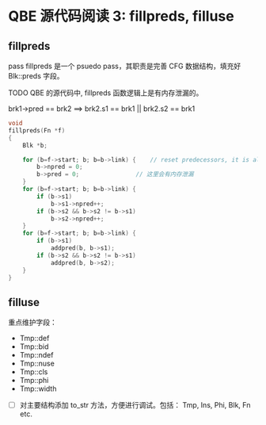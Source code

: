 # QBE 源代码阅读 3: fillpreds, filluse

## fillpreds

pass fillpreds 是一个 psuedo pass，其职责是完善 CFG 数据结构，填充好 Blk::preds 字段。

TODO QBE 的源代码中, fillpreds 函数逻辑上是有内存泄漏的。

brk1->pred == brk2 ==> brk2.s1 == brk1 || brk2.s2 == brk1

```c
void
fillpreds(Fn *f)
{
	Blk *b;

	for (b=f->start; b; b=b->link) {    // reset predecessors, it is already setted in ???
		b->npred = 0;
		b->pred = 0;                // 这里会有内存泄漏
	}
	for (b=f->start; b; b=b->link) {
		if (b->s1)
			b->s1->npred++;
		if (b->s2 && b->s2 != b->s1)
			b->s2->npred++;
	}
	for (b=f->start; b; b=b->link) {
		if (b->s1)
			addpred(b, b->s1);
		if (b->s2 && b->s2 != b->s1)
			addpred(b, b->s2);
	}
}
```

## filluse

重点维护字段：
- Tmp::def
- Tmp::bid
- Tmp::ndef
- Tmp::nuse
- Tmp::cls
- Tmp::phi
- Tmp::width

- [ ] 对主要结构添加 to_str 方法，方便进行调试。包括： Tmp, Ins, Phi, Blk, Fn etc.
